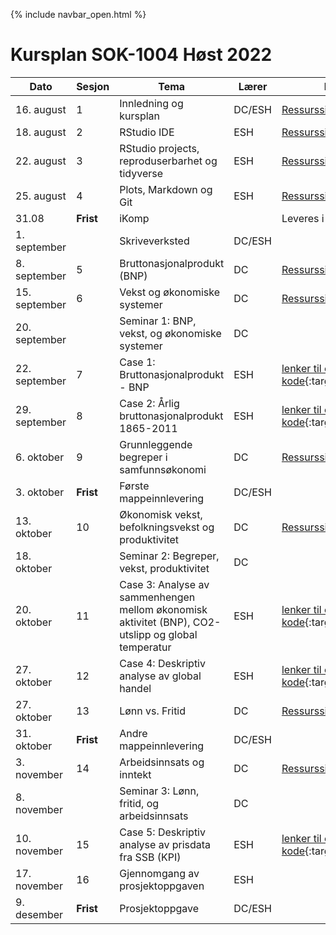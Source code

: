 {% include navbar_open.html %}
#  Kursplan SOK-1004 Høst 2022

|Dato| Sesjon <img width=80/>   | Tema                                                              | Lærer  | Ressurser <img width=200/>  |
|--------|----------------|----------------------------------------------------------------------|-----------|--------------------------------------|
|16. august|1   | Innledning og kursplan                        | DC/ESH       | [Ressursside](ressurser_F1.md){:target='_blank_'} | 
|18. august|2  | RStudio IDE  | ESH | [Ressursside](ressurser_F2.md){:target='_blank_'} |
|22. august|3   | RStudio projects, reproduserbarhet og tidyverse  |ESH     | [Ressursside](ressurser_F3.md){:target='_blank_'}  |
|25. august|4    | Plots, Markdown og Git | ESH| [Ressursside](ressurser_F4.md){:target='_blank_'} |
|31.08|**Frist**| iKomp|  | Leveres i Canvas LENKE|
|1. september|   | Skriveverksted    | DC/ESH       |  |
|8. september|5   | Bruttonasjonalprodukt (BNP)    | DC       | [Ressursside](ressurser_F5.md){:target='_blank_'}  |
|15. september|6     | Vekst og økonomiske systemer  | DC | [Ressursside](ressurser_F6.md){:target='_blank_'}   |
|20. september|   | Seminar 1: BNP, vekst, og økonomiske systemer | DC |  |
|22. september|7 | Case 1: Bruttonasjonalprodukt - BNP | ESH       | [lenker til case og R kode](lenker_til_case_og_R_kode.md){:target='_blank_'} |
|29. september|8   | Case 2: Årlig bruttonasjonalprodukt 1865-2011  |ESH |  [lenker til case og R kode](lenker_til_case_og_R_kode.md){:target='_blank_'} |
|6. oktober|9    | Grunnleggende begreper i samfunnsøkonomi           | DC | [Ressursside](ressurser_F9.md){:target='_blank_'}   
|3. oktober|**Frist**    | Første mappeinnlevering        | DC/ESH |    |
|13. oktober|10   | Økonomisk vekst, befolkningsvekst og produktivitet | DC | [Ressursside](ressurser_F10.md){:target='_blank_'}   |
|18. oktober|   | Seminar 2: Begreper, vekst, produktivitet | DC |  |
|20. oktober|11  | Case 3: Analyse av sammenhengen mellom økonomisk aktivitet (BNP), CO2-utslipp og global temperatur  |ESH| [lenker til case og R kode](lenker_til_case_og_R_kode.md){:target='_blank_'}  |
|27. oktober|12   | Case 4: Deskriptiv analyse av global handel           | ESH | [lenker til case og R kode](lenker_til_case_og_R_kode.md){:target='_blank_'} |
|27. oktober|13 | Lønn vs. Fritid  | DC | [Ressursside](ressurser_F13.md){:target='_blank_'}   | 
|31. oktober|**Frist**    | Andre mappeinnlevering        | DC/ESH |    |
|3. november |14  | Arbeidsinnsats og inntekt  | DC         | [Ressursside](ressurser_F14.md){:target='_blank_'}   |
|8. november|   | Seminar 3: Lønn, fritid, og arbeidsinnsats | DC |  |
|10. november |15    | Case 5: Deskriptiv analyse av prisdata fra SSB (KPI)   |ESH | [lenker til case og R kode](lenker_til_case_og_R_kode.md){:target='_blank_'} | 
|17. november |16   | Gjennomgang av prosjektoppgaven      | ESH       |   |
|9. desember |**Frist**  | Prosjektoppgave       | DC/ESH         |  |

